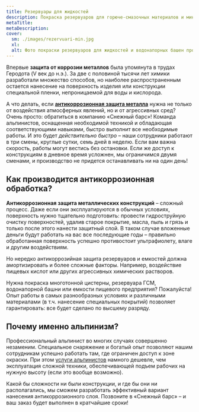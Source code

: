 ```yaml
---
title: Резервуары для жидкостей
description: Покраска резервуаров для горюче-смазочных материалов и минеральных удобрений, пищевых емкостей и водонапорных башен
metaTitle: 
metaDescription: 
cover:
  sm: ./images/rezervuari-min.jpg
  xl: 
  alt: Фото покраски резервуаров для жидкостей и водонапорных башен промышленными альпинистами компании "Снежный Барс"
---
```

Впервые **защита от коррозии металлов** была упомянута в трудах Геродота (V век до н.э.). За две с половиной тысячи лет химики разработали множество способов, но наиболее распространенным остается нанесение на поверхность изделия или конструкции специальной пленки, непроницаемой для воды и кислорода.

А что делать, если [**антикоррозионная защита металла**](/pokraska-metalla) нужна не только от воздействия атмосферных явлений, но и от агрессивных сред? Очень просто: обратиться в компанию «Снежный барс»! Команда альпинистов, оснащенная необходимой техникой и обладающая соответствующими навыками, быстро выполнит все необходимые работы. И это будет _действительно быстро_ – наши сотрудники работают в три смены, круглые сутки, семь дней в неделю. Если вам важна скорость, работы могут вестись без остановки. Если же доступ к конструкциям в дневное время усложнен, мы ограничимся двумя сменами, и производство не придется останавливать ни на один день!

## Как производится антикоррозионная обработка?

**Антикоррозионная защита металлических конструкций** – сложный процесс. Даже если они эксплуатируются в обычных условиях, поверхность нужно тщательно подготовить: провести гидроструйную очистку поверхностей, удалив старое покрытие, масла, пыль и грязь и только после этого нанести защитный слой. В таком случае вложенные деньги будут работать на вас все последующие годы – правильно обработанная поверхность успешно противостоит ультрафиолету, влаге и другим воздействиям.

Но нередко антикоррозийная защита резервуаров и емкостей должна амортизировать и более сложные факторы. Например, воздействие пищевых кислот или других агрессивных химических растворов.

Нужна покраска многотонной цистерны, резервуара ГСМ, водонапорной башни или емкости пищевого предприятия? Пожалуйста! Опыт работы в самых разнообразных условиях и различными материалами (в т.ч. нанесение специальных покрытий) позволяет гарантировать: все будет сделано по высшему разряду.

## Почему именно альпинизм?

Профессиональный альпинист во многих случаях совершенно незаменим. Специальное снаряжение и богатый опыт позволяют нашим сотрудникам успешно работать там, где ограничен доступ к зоне окраски. При этом [услуги альпинистов](/#services) намного дешевле, чем эксплуатация сложной техники, обеспечивающей подъем рабочих на нужную высоту (если это вообще возможно).

Какой бы сложности ни были конструкции, и где бы они ни располагались, мы сможем разработать эффективный вариант нанесения антикоррозионного слоя. Позвоните в «Снежный барс» – и ваш заказ будет выполнен в кратчайшие сроки!
